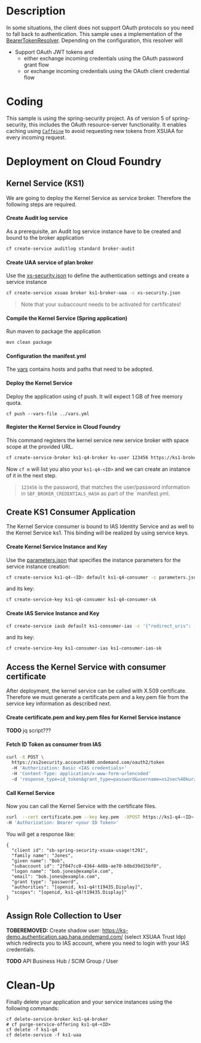 # Description
In some situations, the client does not support OAuth protocols so you need to fall back to  authentication. This sample uses a implementation of the [BearerTokenResolver](https://docs.spring.io/spring-security/site/docs/5.1.1.RELEASE/api/org/springframework/security/oauth2/server/resource/web/BearerTokenResolver.html). Depending on the configuration, this resolver will
- Support OAuth JWT tokens and
  - either exchange incoming credentials using the OAuth password grant flow
  - or exchange incoming credentials using the OAuth client credential flow

# Coding
This sample is using the spring-security project. As of version 5 of spring-security, this includes the OAuth resource-server functionality. It enables caching using [`Caffeine`](https://github.com/ben-manes/caffeine) to avoid requesting new tokens from XSUAA for every incoming request.

# Deployment on Cloud Foundry

## Kernel Service (KS1)
We are going to deploy the Kernel Service as service broker.
Therefore the following steps are required.

#### Create Audit log service
As a prerequisite, an Audit log service instance have to be created and bound to the broker application

```bash
cf create-service auditlog standard broker-audit
```

#### Create UAA service of plan broker
Use the [xs-security.json](./xs-security.json) to define the authentication settings and create a service instance
```bash
cf create-service xsuaa broker ks1-broker-uaa -c xs-security.json
```

> Note that your subaccount needs to be activated for certificates! 

#### Compile the Kernel Service (Spring application)
Run maven to package the application
```bash
mvn clean package
```

#### Configuration the manifest.yml
The [vars](../vars.yml) contains hosts and paths that need to be adopted.

#### Deploy the Kernel Service
Deploy the application using cf push. It will expect 1 GB of free memory quota.

```shell
cf push --vars-file ../vars.yml
```

#### Register the Kernel Service in Cloud Foundry 
This command registers the kernel service new service broker with space scope at the provided URL.
```bash
cf create-service-broker ks1-q4-broker ks-user 123456 https://ks1-broker-q4-<ID>.<LANDSCAPE_APPS_DOMAIN> --space-scoped
```

Now `cf m` will list you also your `ks1-q4-<ID>` and we can create an instance of it in the next step.

> `123456` is the password, that matches the user/password information in `SBF_BROKER_CREDENTIALS_HASH` as part of the `manifest.yml.


## Create KS1 Consumer Application
The Kernel Service consumer is bound to IAS Identity Service and as well to the Kernel Service ks1. This binding will be realized by using service keys. 



#### Create Kernel Service Instance and Key
Use the [parameters.json](./parameters.json) that specifies the instance parameters for the service instance creation:

```bash
cf create-service ks1-q4-<ID> default ks1-q4-consumer -c parameters.json
```
and its key:
```bash
cf create-service-key ks1-q4-consumer ks1-q4-consumer-sk
```

#### Create IAS Service Instance and Key
```bash
cf create-service iasb default ks1-consumer-ias -c '{"redirect_uris": ["https://ks1-q4-<ID>.<LANDSCAPE_APPS_DOMAIN>/uaa/login/callback/my-oidc"]}'
```
and its key:
```bash
cf create-service-key ks1-consumer-ias ks1-consumer-ias-sk
```




## Access the Kernel Service with consumer certificate
After deployment, the kernel service can be called with X.509 certificate. Therefore we must generate a certificate.pem and a key.pem file from the service key information as described next.

#### Create certificate.pem and key.pem files for Kernel Service instance

**TODO** jq script???

#### Fetch ID Token as consumer from IAS
```bash
curl -X POST \
  https://xs2security.accounts400.ondemand.com/oauth2/token 
  -H 'Authorization: Basic <IAS credentials>' 
  -H 'Content-Type: application/x-www-form-urlencoded' 
  -d 'response_type=id_token&grant_type=password&username=xs2sec%40kurzepost.de&password=Init1234%23'
```

#### Call Kernel Service
Now you can call the Kernel Service with the certificate files.

```bash
curl  --cert certificate.pem --key key.pem  -XPOST https://ks1-q4-<ID>.<LANDSCAPE_APPS_DOMAIN>/hello-token
-H 'Authorization: Bearer <your ID Token>'
```

You will get a response like:
```
{
  "client id": "sb-spring-security-xsuaa-usage!t291",
  "family name": "Jones",
  "given name": "Bob",
  "subaccount id": "2f047cc0-4364-4d8b-ae70-b8bd39d15bf0",
  "logon name": "bob.jones@example.com",
  "email": "bob.jones@example.com",
  "grant type": "password",
  "authorities": "[openid, ks1-q4!t19435.Display]",
  "scopes": "[openid, ks1-q4!t19435.Display]"
}
```

## Assign Role Collection to User
**TOBEREMOVED:** Create shadow user: https://ks-demo.authentication.sap.hana.ondemand.com/ (select XSUAA Trust Idp) which redirects you to IAS account, where you need to login with your IAS credentials.

**TODO** API Business Hub / SCIM Group / User

# Clean-Up

Finally delete your application and your service instances using the following commands:
```
cf delete-service-broker ks1-q4-broker
# cf purge-service-offering ks1-q4-<ID>
cf delete -f ks1-q4
cf delete-service -f ks1-uaa
```

